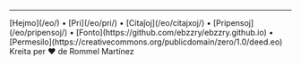 
***
<div class="footer">

<div class="text-small">
[Hejmo](/eo/) • [Pri](/eo/pri/) • [Citaĵoj](/eo/citajxoj/) • [Pripensoj](/eo/pripensoj/) • [Fonto](https://github.com/ebzzry/ebzzry.github.io) • [Permesilo](https://creativecommons.org/publicdomain/zero/1.0/deed.eo)
</div>

<div class="text-x-small">
Kreita per ❤️ de Rommel Martínez
</div>

</div>
